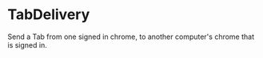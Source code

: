 # TabDelivery

Send a Tab from one signed in chrome, to another computer's chrome that is signed in.
